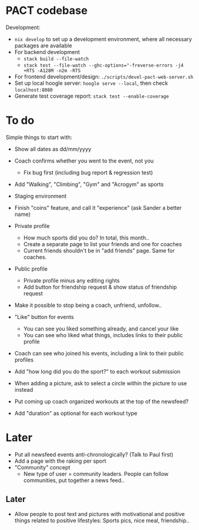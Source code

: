 # PACT codebase

Development:
- `nix develop` to set up a development environment, where all necessary
  packages are available
- For backend development
  * `stack build --file-watch`
  * `stack test --file-watch --ghc-options="-freverse-errors -j4 +RTS -A128M
    -n2m -RTS`
- For frontend development/design: `./scripts/devel-pact-web-server.sh`
- Set up local hoogle server: `hoogle serve --local`, then check
  `localhost:8080`
- Generate test coverage report: `stack test --enable-coverage`

# To do

Simple things to start with:
- Show all dates as dd/mm/yyyy
- Coach confirms whether you went to the event, not you
  * Fix bug first (including bug report & regression test)
- Add "Walking", "Climbing", "Gym" and "Acrogym" as sports

- Staging environment
- Finish "coins" feature, and call it "experience" (ask Sander a better name)
- Private profile
  * How much sports did you do? In total, this month..
  * Create a separate page to list your friends and one for coaches
  * Current friends shouldn't be in "add friends" page. Same for coaches.
- Public profile
  * Private profile minus any editing rights
  * Add button for friendship request & show status of friendship request
- Make it possible to stop being a coach, unfriend, unfollow..
- "Like" button for events
  * You can see you liked something already, and cancel your like
  * You can see who liked what things, includes links to their public profile

- Coach can see who joined his events, including a link to their public profiles
- Add "how long did you do the sport?" to each workout submission
- When adding a picture, ask to select a circle within the picture to use
  instead
- Put coming up coach organized workouts at the top of the newsfeed?
- Add "duration" as optional for each workout type

# Later

- Put all newsfeed events anti-chronologically? (Talk to Paul first)
- Add a page with the raking per sport
- "Community" concept
  * New type of user = community leaders. People can follow communities, put
    together a news feed..

## Later

- Allow people to post text and pictures with motivational and positive things
  related to positive lifestyles: Sports pics, nice meal, friendship..




